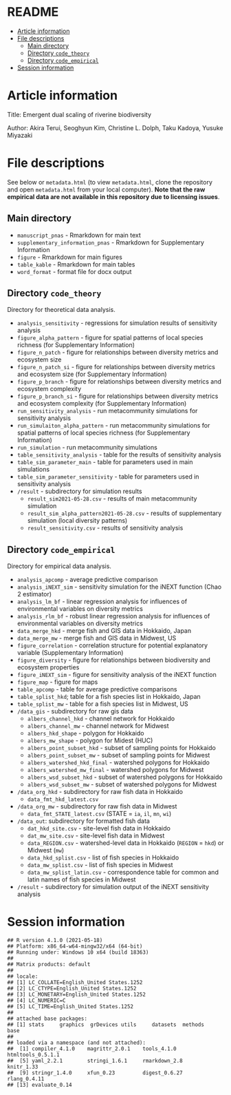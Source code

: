 README
================

-   [Article information](#article-information)
-   [File descriptions](#file-descriptions)
    -   [Main directory](#main-directory)
    -   [Directory `code_theory`](#directory-code_theory)
    -   [Directory `code_empirical`](#directory-code_empirical)
-   [Session information](#session-information)

# Article information

Title: Emergent dual scaling of riverine biodiversity

Author: Akira Terui, Seoghyun Kim, Christine L. Dolph, Taku Kadoya,
Yusuke Miyazaki

# File descriptions

See below or `metadata.html` (to view `metadata.html`, clone the
repository and open `metadata.html` from your local computer). **Note
that the raw empirical data are not available in this repository due to
licensing issues**.

## Main directory

-   `manuscript_pnas` - Rmarkdown for main text
-   `supplementary_information_pnas` - Rmarkdown for Supplementary
    Information
-   `figure` - Rmarkdown for main figures
-   `table_kable` - Rmarkdown for main tables
-   `word_format` - format file for docx output  

## Directory `code_theory`

Directory for theoretical data analysis.

-   `analysis_sensitivity` - regressions for simulation results of
    sensitivity analysis
-   `figure_alpha_pattern` - figure for spatial patterns of local
    species richness (for Supplementary Information)
-   `figure_n_patch` - figure for relationships between diversity
    metrics and ecosystem size
-   `figure_n_patch_si` - figure for relationships between diversity
    metrics and ecosystem size (for Supplementary Information)
-   `figure_p_branch` - figure for relationships between diversity
    metrics and ecosystem complexity
-   `figure_p_branch_si` - figure for relationships between diversity
    metrics and ecosystem complexity (for Supplementary Information)
-   `run_sensitivity_analysis` - run metacommunity simulations for
    sensitivity analysis
-   `run_simulaiton_alpha_pattern` - run metacommunity simulations for
    spatial patterns of local species richness (for Supplementary
    Information)
-   `run_simulation` - run metacommunity simulations
-   `table_sensitivity_analysis` - table for the results of sensitivity
    analysis
-   `table_sim_parameter_main` - table for parameters used in main
    simulations
-   `table_sim_parameter_sensitivity` - table for parameters used in
    sensitivity analysis
-   `/result` - subdirectory for simulation results
    -   `result_sim2021-05-28.csv` - results of main metacommunity
        simulation
        </summary>
    -   `result_sim_alpha_pattern2021-05-28.csv` - results of
        supplementary simulation (local diversity patterns)
        </summary>
    -   `result_sensitivity.csv` - results of sensitivity analysis
        </summary>

## Directory `code_empirical`

Directory for empirical data analysis.

-   `analysis_apcomp` - average predictive comparison
-   `analysis_iNEXT_sim` - sensitivity simulation for the iNEXT function
    (Chao 2 estimator)
-   `analysis_lm_bf` - linear regression analysis for influences of
    environmental variables on diversity metrics
-   `analysis_rlm_bf` - robust linear regression analysis for influences
    of environmental variables on diversity metrics
-   `data_merge_hkd` - merge fish and GIS data in Hokkaido, Japan
-   `data_merge_mw` - merge fish and GIS data in Midwest, US
-   `figure_correlation` - correlation structure for potential
    explanatory variable (Supplementary Information)
-   `figure_diversity` - figure for relationships between biodiversity
    and ecosystem properties
-   `figure_iNEXT_sim` - figure for sensitivity analysis of the iNEXT
    function
-   `figure_map` - figure for maps
-   `table_apcomp` - table for average predictive comparisons
-   `table_splist_hkd`; table for a fish species list in Hokkaido, Japan
-   `table_splist_mw` - table for a fish species list in Midwest, US
-   `/data_gis` - subdirectory for raw gis data
    -   `albers_channel_hkd` - channel network for Hokkaido
    -   `albers_channel_mw` - channel network for Midwest
    -   `albers_hkd_shape` - polygon for Hokkaido
    -   `albers_mw_shape` - polygon for Midest (HUC)
    -   `albers_point_subset_hkd` - subset of sampling points for
        Hokkaido
    -   `albers_point_subset_mw` - subset of sampling points for Midwest
    -   `albers_watershed_hkd_final` - watershed polygons for Hokkaido
    -   `albers_watershed_mw_final` - watershed polygons for Midwest
    -   `albers_wsd_subset_hkd` - subset of watershed polygons for
        Hokkaido
    -   `albers_wsd_subset_mw` - subset of watershed polygons for
        Midwest
-   `/data_org_hkd` - subdirectory for raw fish data in Hokkaido
    -   `data_fmt_hkd_latest.csv`
-   `/data_org_mw` - subdirectory for raw fish data in Midwest
    -   `data_fmt_STATE_latest.csv` (STATE = `ia`, `il`, `mn`, `wi`)
-   `/data_out`: subdirectory for formatted fish data
    -   `dat_hkd_site.csv` - site-level fish data in Hokkaido
    -   `dat_mw_site.csv` - site-level fish data in Midwest
    -   `data_REGION.csv` - watershed-level data in Hokkaido (`REGION` =
        `hkd`) or Midwest (`mw`)
    -   `data_hkd_splist.csv` - list of fish species in Hokkaido
    -   `data_mw_splist.csv` - list of fish species in Midwest
    -   `data_mw_splist_latin.csv` - correspondence table for common and
        latin names of fish species in Midwest
-   `/result` - subdirectory for simulation output of the iNEXT
    sensitivity analysis

# Session information

    ## R version 4.1.0 (2021-05-18)
    ## Platform: x86_64-w64-mingw32/x64 (64-bit)
    ## Running under: Windows 10 x64 (build 18363)
    ## 
    ## Matrix products: default
    ## 
    ## locale:
    ## [1] LC_COLLATE=English_United States.1252 
    ## [2] LC_CTYPE=English_United States.1252   
    ## [3] LC_MONETARY=English_United States.1252
    ## [4] LC_NUMERIC=C                          
    ## [5] LC_TIME=English_United States.1252    
    ## 
    ## attached base packages:
    ## [1] stats     graphics  grDevices utils     datasets  methods   base     
    ## 
    ## loaded via a namespace (and not attached):
    ##  [1] compiler_4.1.0    magrittr_2.0.1    tools_4.1.0       htmltools_0.5.1.1
    ##  [5] yaml_2.2.1        stringi_1.6.1     rmarkdown_2.8     knitr_1.33       
    ##  [9] stringr_1.4.0     xfun_0.23         digest_0.6.27     rlang_0.4.11     
    ## [13] evaluate_0.14

